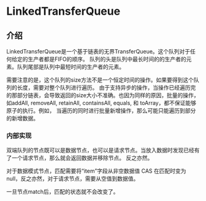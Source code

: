 # LinkedTransferQueue
## 介绍
LinkedTransferQueue是一个基于链表的无界TransferQueue。这个队列对于任何给定的生产者都是FIFO的顺序。
队列的头是队列中最长时间的的生产者的元素。队列尾部是队列中最短时间的生产者的元素。

需要注意的是，这个队列的size方法不是一个恒定时间的操作。如果要得到这个队列的长度，需要对整个队列进行遍历。
由于支持异步的操作，当操作已经遍历完的那部分链表，会导致返回的size大小不准确。也因为同样的原因，批量的操作，
如addAll, removeAll, retainAll, containsAll, equals, 和 toArray，都不保证能够原子的执行。例如，
当遍历的同时进行批量新增操作，那么可能只能遍历到部分的新增数据。

### 内部实现
双端队列的节点既可以是数据节点，也可以是请求节点。当放入数据时发现已经有了一个请求节点，那么就会返回数据并移除节点。
反之亦然。

对于数据模式节点，匹配需要将“item”字段从非空数据值 CAS 在匹配时变为 null，反之亦然，对于请求节点，需要从空值到数据值。

一旦节点match后，匹配的状态就不会改变了。